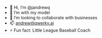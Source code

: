 - 👋 Hi, I’m @jandrewq
- 🌱 I’m with my model
- 💞️ I’m looking to collaborate with businesses
- 📫 andrew@qwerky.ai
- ⚡ Fun fact: Little League Baseball Coach

<!---
jandrewq/jandrewq is a ✨ special ✨ repository because its `README.md` (this file) appears on your GitHub profile.
You can click the Preview link to take a look at your changes.
--->
